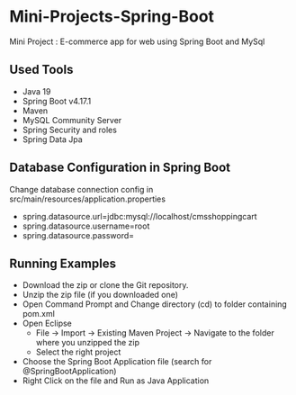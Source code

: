 # Mini-Projects-Spring-Boot
Mini Project : E-commerce app for web using Spring Boot and MySql 

Used Tools
---
- Java 19
- Spring Boot v4.17.1
- Maven 
- MySQL Community Server 
- Spring Security and roles
- Spring Data Jpa

Database Configuration in Spring Boot
---
 Change database connection config in
      src/main/resources/application.properties
   * spring.datasource.url=jdbc:mysql://localhost/cmsshoppingcart
   * spring.datasource.username=root
   * spring.datasource.password=

Running Examples
---
* Download the zip or clone the Git repository.
* Unzip the zip file (if you downloaded one)
* Open Command Prompt and Change directory (cd) to folder containing pom.xml
* Open Eclipse
   - File -> Import -> Existing Maven Project -> Navigate to the folder where you unzipped the zip
   - Select the right project
* Choose the Spring Boot Application file (search for @SpringBootApplication)
* Right Click on the file and Run as Java Application
